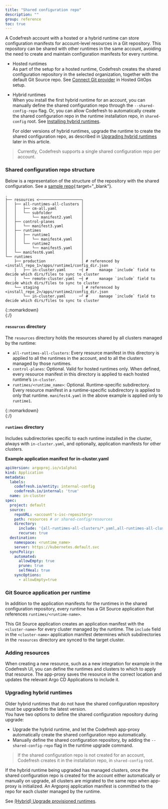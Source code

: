```yaml
---
title: "Shared configuration repo"
description: ""
group: reference
toc: true
---
```



A Codefresh account with a hosted or a hybrid runtime can store configuration manifests for account-level resources in a Git repository. This repository can be shared with other runtimes in the same account, avoiding the need to create and maintain configuration manifests for every runtime.

* Hosted runtimes  
  As part of the setup for a hosted runtime, Codefresh creates the shared configuration repository in the selected organization, together with the default Git Source repo. See [Connect Git provider]({{site.baseurl}}/docs/incubation/hosted-runtime/#2-connect-git-provider) in Hosted GitOps setup.  

* Hybrid runtimes  
  When you install the first hybrid runtime for an account, you can manually define the shared configuration repo through the `--shared-config-repo` flag. Or, you can allow Codefresh to automatically create the shared configuration repo in the runtime installation repo, in `shared-config` root. See [Installing hybrid runtimes]({{site.baseurl}}/docs/runtime/installation/).  

  For older versions of hybrid runtimes, upgrade the runtime to create the shared configuration repo, as described in [Upgrading hybrid runtimes](#upgrading-hybrid-runtimes) later in this article.

> Currently, Codefresh supports a single shared configuration repo per account.


### Shared configuration repo structure
Below is a representation of the structure of the repository with the shared configuration. 
See a [sample repo](https://github.dev/noam-codefresh/shared-gs){:target="\_blank"}.

```
.
├── resources <───────────────────┐
│   ├── all-runtimes-all-clusters │
│   │   ├── cm-all.yaml           │
│   │   └── subfolder             │
│   │       └── manifest2.yaml    │
│   ├── control-planes            │
│   │   └── manifest3.yaml        │
│   ├── runtimes                  │
│   │   ├── runtime1              │
│   │   │   └── manifest4.yaml    │
│   │   └── runtime2              │
│   │       └── manifest5.yaml    │
│   └── manifest6.yaml            │
└── runtimes                      │
    ├── production                │ # referenced by <install_repo_1>/apps/runtime1/config_dir.json
    │   ├── in-cluster.yaml      ─┤ #     manage `include` field to decide which dirs/files to sync to cluster
    │   └── remote-cluster.yaml  ─┤ #     manage `include` field to decide which dirs/files to sync to cluster
    └── staging                   │ # referenced by <install_repo_2>/apps/runtime2/config_dir.json
        └── in-cluster.yaml      ─┘ #     manage `include` field to decide which dirs/files to sync to cluster
```
{::nomarkdown}
<br>
{:/}

#### `resources` directory 

The `resources` directory holds the resources shared by all clusters managed by the runtime:

  * `all-runtimes-all-clusters`: Every resource manifest in this directory is applied to all the runtimes in the account, and to all the clusters managed by those runtimes.  
  * `control-planes`: Optional. Valid for hosted runtimes only. When defined, every resource manifest in this directory is applied to each hosted runtime’s `in-cluster`.
  * `runtimes/<runtime_name>`: Optional. Runtime-specific subdirectory. Every resource manifest in a runtime-specific subdirectory is applied to only that runtime. `manifest4.yaml` in the above example is applied only to `runtime1`. 

{::nomarkdown}
<br>
{:/}

#### `runtimes` directory 
Includes subdirectories specific to each runtime installed in the cluster, always with `in-cluster.yaml`, and optionally, application manifests for other clusters. 

**Example application manifest for in-cluster.yaml**

```yaml
apiVersion: argoproj.io/v1alpha1
kind: Application
metadata:
  labels:
    codefresh.io/entity: internal-config
    codefresh.io/internal: 'true'
  name: in-cluster
spec:
  project: default
  source: 
    repoURL: <account's-isc-repository>
    path: resources # or shared-config/resources
    directory:
      include: '{all-runtimes-all-clusters/*.yaml,all-runtimes-all-clusters/**/*.yaml,runtimes/<runtime_name>/*.yaml,runtimes/<runtime_name>/**/*.yaml,control-planes/*.yaml,control-planes/**/*.yaml}'
      recurse: true
  destination:
    namespace: <runtime_name>
    server: https://kubernetes.default.svc
  syncPolicy:
    automated:
      allowEmpty: true
      prune: true
      selfHeal: true
    syncOptions:
      - allowEmpty=true
```


### Git Source application per runtime
In addition to the application manifests for the runtimes in the shared configuration repository, every runtime has a Git Source application that references `runtimes/<runtime-name>`.  

This Git Source application creates an application manifest with the `<cluster-name>` for every cluster managed by the runtime. The `include` field in the `<cluster-name>` application manifest determines which subdirectories in the `resources` directory are synced to the target cluster.


### Adding resources
When creating a new resource, such as a new integration for example in the Codefresh UI, you can define the runtimes and clusters to which to apply that resource. The app-proxy saves the resource in the correct location and updates the relevant Argo CD Applications to include it. 

### Upgrading hybrid runtimes
Older hybrid runtimes that do not have the shared configuration repository must be upgraded to the latest version.  
You have two options to define the shared configuration repository during upgrade:
* Upgrade the hybrid runtime, and let the Codefresh app-proxy automatically create the shared configuration repo automatically.
* Manually define the shared configuration repository, by adding the `--shared-config-repo` flag in the runtime upgrade command.

>If the shared configuration repo is not created for an account, Codefresh creates it in the installation repo, in `shared-config` root. 

If the hybrid runtime being upgraded has managed clusters, once the shared configuration repo is created for the account either automatically or manually on upgrade, all clusters are migrated to the same repo when app-proxy is initialized. An Argoproj application manifest is committed to the repo for each cluster managed by the runtime. 

See [(Hybrid) Upgrade provisioned runtimes]({{site.baseurl}}/docs/runtime/monitor-manage-runtimes/#hybrid-upgrade-provisioned-runtimes).







